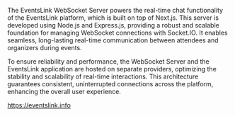 The EventsLink WebSocket Server powers the real-time chat functionality of the EventsLink platform, which is built on top of Next.js. This server is developed using Node.js and Express.js, providing a robust and scalable foundation for managing WebSocket connections with Socket.IO. It enables seamless, long-lasting real-time communication between attendees and organizers during events.

To ensure reliability and performance, the WebSocket Server and the EventsLink application are hosted on separate providers, optimizing the stability and scalability of real-time interactions. This architecture guarantees consistent, uninterrupted connections across the platform, enhancing the overall user experience.

https://eventslink.info

